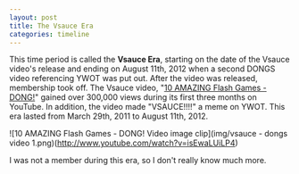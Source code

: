 ```yaml
---
layout: post
title: The Vsauce Era
categories: timeline
---
```


This time period is called the **Vsauce Era**, starting on the date of the Vsauce video's release and ending on August 11th, 2012 when a second DONGS video referencing YWOT was put out. After the video was released, membership took off. The Vsauce video, "[10 AMAZING Flash Games - DONG!](http://www.youtube.com/watch?v=isEwaLUiLP4)" gained over 300,000 views during its first three months on YouTube. In addition, the video made "VSAUCE!!!!" a meme on YWOT. This era lasted from March 29th, 2011 to August 11th, 2012.

![10 AMAZING Flash Games - DONG! Video image clip](img/vsauce - dongs video 1.png)(http://www.youtube.com/watch?v=isEwaLUiLP4)

I was not a member during this era, so I don't really know much more.
